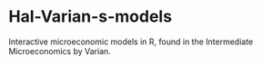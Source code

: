 # Hal-Varian-s-models
Interactive microeconomic models in R, found in the Intermediate Microeconomics by Varian.
